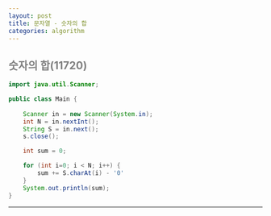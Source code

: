 ```yaml
---
layout: post
title: 문자열 - 숫자의 합
categories: algorithm
---
```


## <span style="color:gray">숫자의 합(11720)</span>

```java
import java.util.Scanner;

public class Main {
	
	Scanner in = new Scanner(System.in);
	int N = in.nextInt();
	String S = in.next();
	s.close();

	int sum = 0;

	for (int i=0; i < N; i++) {
		sum += S.charAt(i) - '0'
	}
	System.out.println(sum);
}
```
---